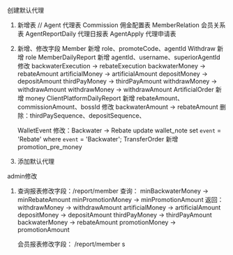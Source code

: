 创建默认代理

1. 新增表
    // Agent 代理表
    Commission 佣金配置表
    MemberRelation 会员关系表
    AgentReportDaily 代理日报表
    AgentApply 代理申请表
    
2. 新增、修改字段
    Member 新增 role、promoteCode、agentId
    Withdraw 新增 role
    MemberDailyReport 新增 agentId、username、superiorAgentId 
                    修改
                     backwaterExecution -> rebateExecution
                     backwaterMoney -> rebateAmount
                     artificialMoney -> artificialAmount
                     depositMoney -> depositAmount
                     thirdPayMoney -> thirdPayAmount
                     withdrawMoney -> withdrawAmount
                     withdrawMoney -> withdrawAmount
    ArtificialOrder 新增 money
    ClientPlatformDailyReport 新增 rebateAmount、commissionAmount、bossId 
                              修改 backwaterAmount -> rebateAmount
                              删除：thirdPaySequence、depositSequence、
                              
    WalletEvent 修改：Backwater -> Rebate
    update wallet_note set `event` = 'Rebate' where `event` = 'Backwater';
    TransferOrder  新增 promotion_pre_money
    
2. 添加默认代理
    



admin修改 
1. 查询报表修改字段：/report/member
            查询：
                minBackwaterMoney -> minRebateAmount
                minPromotionMoney -> minPromotionAmount
            返回：
                withdrawMoney -> withdrawAmount
                artificialMoney -> artificialAmount
                depositMoney -> depositAmount
                thirdPayMoney -> thirdPayAmount
                backwaterMoney -> rebateAmount
                promotionMoney -> promotionAmount
                
   会员报表修改字段： /report/member
                s
                


